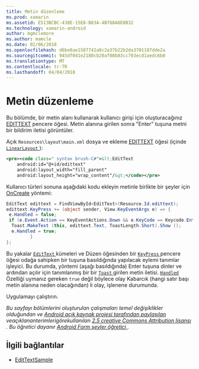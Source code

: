 ```yaml
---
title: Metin düzenleme
ms.prod: xamarin
ms.assetid: E513BCBC-438E-15E8-B83A-4B768A8E8B32
ms.technology: xamarin-android
author: mgmclemore
ms.author: mamcle
ms.date: 02/06/2018
ms.openlocfilehash: d6be8ae1587742a8c2a37b22b2da3701187dde2a
ms.sourcegitcommit: 945df041e2180cb20af08b83cc703ecd1aedc6b0
ms.translationtype: MT
ms.contentlocale: tr-TR
ms.lasthandoff: 04/04/2018
---
```

# <a name="edit-text"></a>Metin düzenleme

Bu bölümde, bir metin alanı kullanarak kullanıcı girişi için oluşturacağınız [EDITTEXT](https://developer.xamarin.com/api/type/Android.Widget.EditText/) pencere öğesi. Metin alanına girilen sonra "Enter" tuşuna metni bir bildirim iletisi görüntüler.

Açık <code>Resources\layout\main.xml</code> dosya ve ekleme [EDITTEXT](https://developer.xamarin.com/api/type/Android.Widget.EditText/) öğesi (içinde [ `LinearLayout` ](https://developer.xamarin.com/api/type/Android.Widget.LinearLayout/)):

```xml
<pre><code class=" syntax brush-C#">&lt;EditText
    android:id="@+id/edittext"
    android:layout_width="fill_parent"
    android:layout_height="wrap_content"/&gt;</code></pre>
```

Kullanıcı türleri sonuna aşağıdaki kodu ekleyin metinle birlikte bir şeyler için [OnCreate](https://developer.xamarin.com/api/member/Android.App.Activity.OnCreate/) yöntemi:

```csharp
EditText edittext = FindViewById<EditText>(Resource.Id.edittext);
edittext.KeyPress += (object sender, View.KeyEventArgs e) => {
 e.Handled = false;
 if (e.Event.Action == KeyEventActions.Down && e.KeyCode == Keycode.Enter) {
  Toast.MakeText (this, edittext.Text, ToastLength.Short).Show ();
  e.Handled = true;
         }
};
```

Bu yakalar [ `EditText` ](https://developer.xamarin.com/api/type/Android.Widget.EditText/) kümeleri ve Düzen öğesinden bir [ `KeyPress` ](https://developer.xamarin.com/api/event/Android.Views.View.KeyPress/) pencere öğesi odağa sahipken bir tuşuna basıldığında yapılacak eylemi tanımlar işleyici. Bu durumda, yöntemi (aşağı basıldığında) Enter tuşuna dinler ve ardından açılır için tanımlanmış bir bir [ `Toast` ](https://developer.xamarin.com/api/type/Android.Widget.Toast/) girilen metin iletisi. [ `Handled` ](https://developer.xamarin.com/api/property/Android.Views.View+KeyEventArgs.Handled/) Özelliği uymanız gereken `true` değil böylece olay Kabarcık (hangi satır başı metin alanına neden olacağından) li olay, işlenene durumunda.

Uygulamayı çalıştırın.

*Bu sayfayı bölümlerini oluşturulan çalışmaları temel değişiklikler olduğundan ve* [ *Android açık kaynak projesi tarafından paylaşılan* ](http://code.google.com/policies.html) *veaçıklananterimlerigörekullanılan* [ *2.5 creative Commons Attribution lisansı* ](http://creativecommons.org/licenses/by/2.5/) *. Bu öğretici dayanır* [ *Android Form şeyler öğretici* ](http://developer.android.com/resources/tutorials/views/hello-formstuff.html) *.*



## <a name="related-links"></a>İlgili bağlantılar

- [EditTextSample](https://developer.xamarin.com/samples/monodroid/UserInterface/EditTextSample/)
